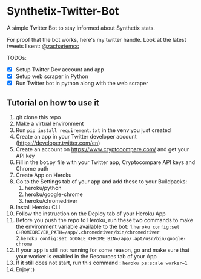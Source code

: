 # Synthetix-Twitter-Bot
A simple Twitter Bot to stay informed about Synthetix stats.

For proof that the bot works, here's my twitter handle. Look at the latest tweets I sent:
[@zachariemcc](https://twitter.com/zachariemcc)

TODOs:
- [X] Setup Twitter Dev account and app
- [X] Setup web scraper in Python
- [X] Run Twitter bot in python along with the web scraper

## Tutorial on how to use it
1. git clone this repo
2. Make a virtual environment
3. Run `pip install requirement.txt` in the venv you just created
4. Create an app in your Twitter developer account (https://developer.twitter.com/en)
5. Create an account on https://www.cryptocompare.com/ and get your API key
6. Fill in the bot.py file with your Twitter app, Cryptocompare API keys and Chrome path
7. Create App on Heroku
8. Go to the Settings tab of your app and add these to your Buildpacks:
    1. heroku/python
    2. heroku/google-chrome
    3. heroku/chromedriver
9. Install Heroku CLI
10. Follow the instruction on the Deploy tab of your Heroku App
11. Before you push the repo to Heroku, run these two commands to make the environment
    variable available to the bot:
    1.`heroku config:set CHROMEDRIVER_PATH=/app/.chromedriver/bin/chromedriver`\
    2.`heroku config:set GOOGLE_CHROME_BIN=/app/.apt/usr/bin/google-chrome`
12. If your app is still not running for some reason, go and make sure that
    your worker is enabled in the Resources tab of your App
13. If it still does not start, run this command : `heroku ps:scale worker=1`
14. Enjoy :)

